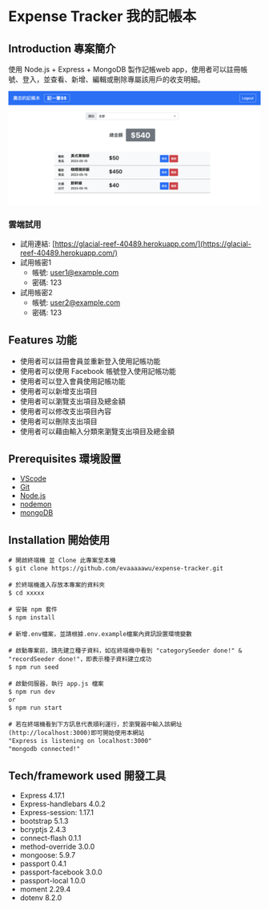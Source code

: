 # Expense Tracker 我的記帳本

## **Introduction 專案簡介**

使用 Node.js + Express + MongoDB 製作記帳web app，使用者可以註冊帳號、登入，並查看、新增、編輯或刪除專屬該用戶的收支明細。

![](public/screenshots/screenshot_index.png)

### 雲端試用

- 試用連結: [https://glacial-reef-40489.herokuapp.com/](https://glacial-reef-40489.herokuapp.com/)
- 試用帳密1
    - 帳號: [user1@example.com](mailto:user1@example.com)
    - 密碼: 123
- 試用帳密2
    - 帳號: [user2@example.com](mailto:user2@example.com)
    - 密碼: 123

## **Features 功能**

- 使用者可以註冊會員並重新登入使用記帳功能
- 使用者可以使用 Facebook 帳號登入使用記帳功能
- 使用者可以登入會員使用記帳功能
- 使用者可以新增支出項目
- 使用者可以瀏覽支出項目及總金額
- 使用者可以修改支出項目內容
- 使用者可以刪除支出項目
- 使用者可以藉由輸入分類來瀏覽支出項目及總金額

## **Prerequisites 環境設置**

- [VScode](https://code.visualstudio.com/)
- [Git](https://git-scm.com/downloads)
- [Node.js](https://nodejs.org/en/)
- [nodemon](https://www.npmjs.com/package/nodemon)
- [mongoDB](https://www.mongodb.com/)

## **Installation 開始使用**

```
# 開啟終端機 並 Clone 此專案至本機
$ git clone https://github.com/evaaaaawu/expense-tracker.git

# 於終端機進入存放本專案的資料夾
$ cd xxxxx

# 安裝 npm 套件
$ npm install

# 新增.env檔案，並請根據.env.example檔案內資訊設置環境變數

# 啟動專案前，請先建立種子資料，如在終端機中看到 "categorySeeder done!" & "recordSeeder done!"，即表示種子資料建立成功
$ npm run seed

# 啟動伺服器，執行 app.js 檔案
$ npm run dev 
or
$ npm run start

# 若在終端機看到下方訊息代表順利運行，於瀏覽器中輸入該網址(http://localhost:3000)即可開始使用本網站
"Express is listening on localhost:3000"
"mongodb connected!"
```

## **Tech/framework used 開發工具**

- Express 4.17.1
- Express-handlebars 4.0.2
- Express-session: 1.17.1
- bootstrap 5.1.3
- bcryptjs 2.4.3
- connect-flash 0.1.1
- method-override 3.0.0
- mongoose: 5.9.7
- passport 0.4.1
- passport-facebook 3.0.0
- passport-local 1.0.0
- moment 2.29.4
- dotenv 8.2.0